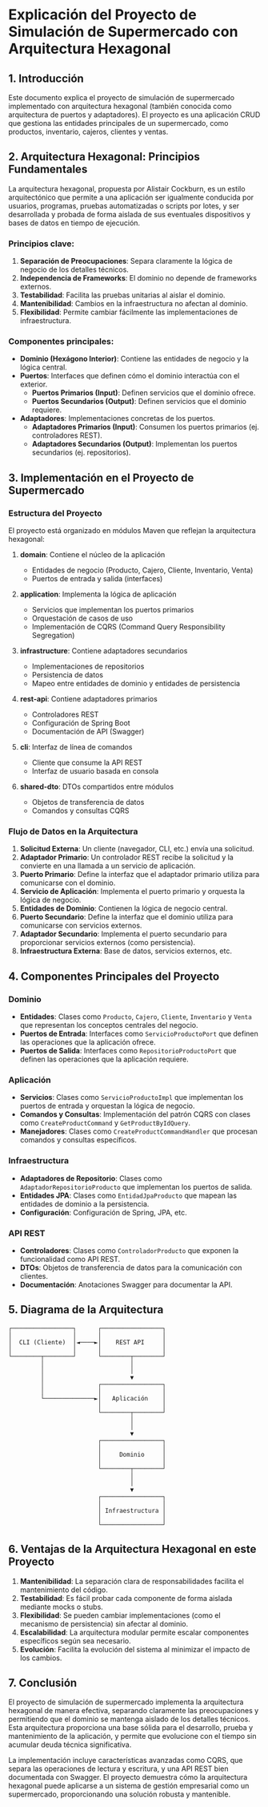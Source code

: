 # Explicación del Proyecto de Simulación de Supermercado con Arquitectura Hexagonal

## 1. Introducción

Este documento explica el proyecto de simulación de supermercado implementado con arquitectura hexagonal (también conocida como arquitectura de puertos y adaptadores). El proyecto es una aplicación CRUD que gestiona las entidades principales de un supermercado, como productos, inventario, cajeros, clientes y ventas.

## 2. Arquitectura Hexagonal: Principios Fundamentales

La arquitectura hexagonal, propuesta por Alistair Cockburn, es un estilo arquitectónico que permite a una aplicación ser igualmente conducida por usuarios, programas, pruebas automatizadas o scripts por lotes, y ser desarrollada y probada de forma aislada de sus eventuales dispositivos y bases de datos en tiempo de ejecución.

### Principios clave:

1. **Separación de Preocupaciones**: Separa claramente la lógica de negocio de los detalles técnicos.
2. **Independencia de Frameworks**: El dominio no depende de frameworks externos.
3. **Testabilidad**: Facilita las pruebas unitarias al aislar el dominio.
4. **Mantenibilidad**: Cambios en la infraestructura no afectan al dominio.
5. **Flexibilidad**: Permite cambiar fácilmente las implementaciones de infraestructura.

### Componentes principales:

- **Dominio (Hexágono Interior)**: Contiene las entidades de negocio y la lógica central.
- **Puertos**: Interfaces que definen cómo el dominio interactúa con el exterior.
  - **Puertos Primarios (Input)**: Definen servicios que el dominio ofrece.
  - **Puertos Secundarios (Output)**: Definen servicios que el dominio requiere.
- **Adaptadores**: Implementaciones concretas de los puertos.
  - **Adaptadores Primarios (Input)**: Consumen los puertos primarios (ej. controladores REST).
  - **Adaptadores Secundarios (Output)**: Implementan los puertos secundarios (ej. repositorios).

## 3. Implementación en el Proyecto de Supermercado

### Estructura del Proyecto

El proyecto está organizado en módulos Maven que reflejan la arquitectura hexagonal:

1. **domain**: Contiene el núcleo de la aplicación
   - Entidades de negocio (Producto, Cajero, Cliente, Inventario, Venta)
   - Puertos de entrada y salida (interfaces)

2. **application**: Implementa la lógica de aplicación
   - Servicios que implementan los puertos primarios
   - Orquestación de casos de uso
   - Implementación de CQRS (Command Query Responsibility Segregation)

3. **infrastructure**: Contiene adaptadores secundarios
   - Implementaciones de repositorios
   - Persistencia de datos
   - Mapeo entre entidades de dominio y entidades de persistencia

4. **rest-api**: Contiene adaptadores primarios
   - Controladores REST
   - Configuración de Spring Boot
   - Documentación de API (Swagger)

5. **cli**: Interfaz de línea de comandos
   - Cliente que consume la API REST
   - Interfaz de usuario basada en consola

6. **shared-dto**: DTOs compartidos entre módulos
   - Objetos de transferencia de datos
   - Comandos y consultas CQRS

### Flujo de Datos en la Arquitectura

1. **Solicitud Externa**: Un cliente (navegador, CLI, etc.) envía una solicitud.
2. **Adaptador Primario**: Un controlador REST recibe la solicitud y la convierte en una llamada a un servicio de aplicación.
3. **Puerto Primario**: Define la interfaz que el adaptador primario utiliza para comunicarse con el dominio.
4. **Servicio de Aplicación**: Implementa el puerto primario y orquesta la lógica de negocio.
5. **Entidades de Dominio**: Contienen la lógica de negocio central.
6. **Puerto Secundario**: Define la interfaz que el dominio utiliza para comunicarse con servicios externos.
7. **Adaptador Secundario**: Implementa el puerto secundario para proporcionar servicios externos (como persistencia).
8. **Infraestructura Externa**: Base de datos, servicios externos, etc.

## 4. Componentes Principales del Proyecto

### Dominio

- **Entidades**: Clases como `Producto`, `Cajero`, `Cliente`, `Inventario` y `Venta` que representan los conceptos centrales del negocio.
- **Puertos de Entrada**: Interfaces como `ServicioProductoPort` que definen las operaciones que la aplicación ofrece.
- **Puertos de Salida**: Interfaces como `RepositorioProductoPort` que definen las operaciones que la aplicación requiere.

### Aplicación

- **Servicios**: Clases como `ServicioProductoImpl` que implementan los puertos de entrada y orquestan la lógica de negocio.
- **Comandos y Consultas**: Implementación del patrón CQRS con clases como `CreateProductCommand` y `GetProductByIdQuery`.
- **Manejadores**: Clases como `CreateProductCommandHandler` que procesan comandos y consultas específicos.

### Infraestructura

- **Adaptadores de Repositorio**: Clases como `AdaptadorRepositorioProducto` que implementan los puertos de salida.
- **Entidades JPA**: Clases como `EntidadJpaProducto` que mapean las entidades de dominio a la persistencia.
- **Configuración**: Configuración de Spring, JPA, etc.

### API REST

- **Controladores**: Clases como `ControladorProducto` que exponen la funcionalidad como API REST.
- **DTOs**: Objetos de transferencia de datos para la comunicación con clientes.
- **Documentación**: Anotaciones Swagger para documentar la API.

## 5. Diagrama de la Arquitectura

```
┌─────────────────┐      ┌─────────────────┐
│                 │      │                 │
│  CLI (Cliente)  │◄────►│    REST API     │
│                 │      │                 │
└────────┬────────┘      └────────┬────────┘
         │                        │
         │                        │
         │                        ▼
         │               ┌─────────────────┐
         │               │                 │
         └──────────────►│   Aplicación    │
                         │                 │
                         └────────┬────────┘
                                  │
                                  │
                                  ▼
                         ┌─────────────────┐
                         │                 │
                         │     Dominio     │
                         │                 │
                         └────────┬────────┘
                                  │
                                  │
                                  ▼
                         ┌─────────────────┐
                         │                 │
                         │ Infraestructura │
                         │                 │
                         └─────────────────┘
```

## 6. Ventajas de la Arquitectura Hexagonal en este Proyecto

1. **Mantenibilidad**: La separación clara de responsabilidades facilita el mantenimiento del código.
2. **Testabilidad**: Es fácil probar cada componente de forma aislada mediante mocks o stubs.
3. **Flexibilidad**: Se pueden cambiar implementaciones (como el mecanismo de persistencia) sin afectar al dominio.
4. **Escalabilidad**: La arquitectura modular permite escalar componentes específicos según sea necesario.
5. **Evolución**: Facilita la evolución del sistema al minimizar el impacto de los cambios.

## 7. Conclusión

El proyecto de simulación de supermercado implementa la arquitectura hexagonal de manera efectiva, separando claramente las preocupaciones y permitiendo que el dominio se mantenga aislado de los detalles técnicos. Esta arquitectura proporciona una base sólida para el desarrollo, prueba y mantenimiento de la aplicación, y permite que evolucione con el tiempo sin acumular deuda técnica significativa.

La implementación incluye características avanzadas como CQRS, que separa las operaciones de lectura y escritura, y una API REST bien documentada con Swagger. El proyecto demuestra cómo la arquitectura hexagonal puede aplicarse a un sistema de gestión empresarial como un supermercado, proporcionando una solución robusta y mantenible.
